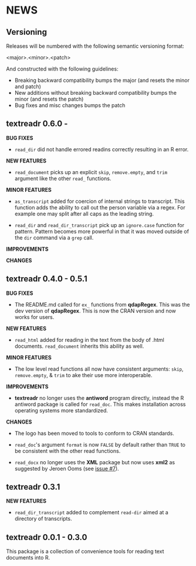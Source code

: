 NEWS
====

Versioning
----------

Releases will be numbered with the following semantic versioning format:

&lt;major&gt;.&lt;minor&gt;.&lt;patch&gt;

And constructed with the following guidelines:

* Breaking backward compatibility bumps the major (and resets the minor
  and patch)
* New additions without breaking backward compatibility bumps the minor
  (and resets the patch)
* Bug fixes and misc changes bumps the patch



textreadr 0.6.0 -
----------------------------------------------------------------

**BUG FIXES**

* `read_dir` did not handle errored readins correctly resulting in an R error.

**NEW FEATURES**

* `read_document` picks up an explicit `skip`, `remove.empty`, and `trim`
  argument like the other `read_` functions.

**MINOR FEATURES**

* `as_transcript` added for coercion of internal strings to transcript.  This
  function adds the ability to call out the person variable via a regex.  For
  example one may split after all caps as the leading string.

* `read_dir` and `read_dir_transcript` pick up an `ignore.case` function for pattern.
  Pattern becomes more powerful in that it was moved outside of the `dir` command
  via a `grep` call.
  
**IMPROVEMENTS**

**CHANGES**


textreadr 0.4.0 - 0.5.1
----------------------------------------------------------------

**BUG FIXES**

* The README.md called for `ex_` functions from **qdapRegex**.  This was the dev
  version of **qdapRegex**.  This is now the CRAN version and now works for users.

**NEW FEATURES**

* `read_html` added for reading in the text from the body of .html documents.
  `read_document` inherits this ability as well.

**MINOR FEATURES**

* The low level read functions all now have consistent arguments: `skip`,
  `remove.empty`, & `trim` to ake their use more interoperable.

**IMPROVEMENTS**

* **textreadr** no longer uses the **antiword** program directly, instead the
  R antiword package is called for `read_doc`.  This makes installation across
  operating systems more standardized.

**CHANGES**

* The logo has been moved to tools to conform to CRAN standards.

* `read_doc`'s argument `format` is now `FALSE` by default rather than `TRUE` to
  be consistent with the other read functions.

* `read_docx` no longer uses the **XML** package but now uses **xml2** as
  suggested by Jeroen Ooms (see <a href="https://github.com/trinker/textreadr/issues/7">issue #7</a>).



textreadr 0.3.1
----------------------------------------------------------------

**NEW FEATURES**

* `read_dir_transcript` added to complement `read-dir` aimed at a directory of
  transcripts.



textreadr 0.0.1 - 0.3.0
----------------------------------------------------------------

This package is a  collection of convenience tools for reading text documents
into R.